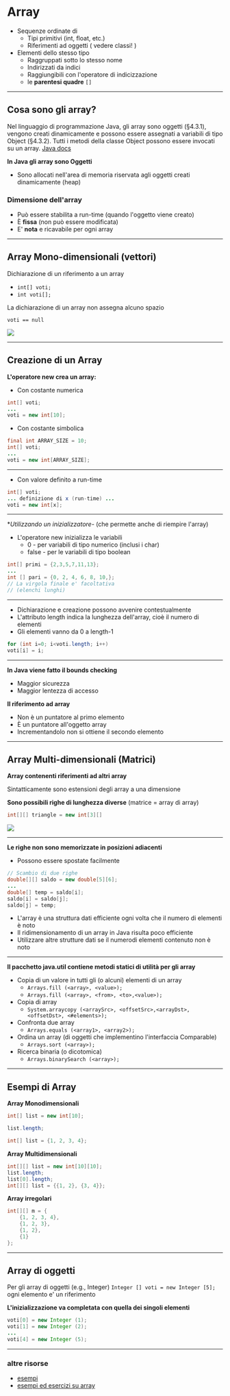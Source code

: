 # Array

* Sequenze ordinate di
  * Tipi primitivi (int, float, etc.)
  * Riferimenti ad oggetti ( vedere classi! )
* Elementi dello stesso tipo
    * Raggruppati sotto lo stesso nome
    * Indirizzati da indici
    * Raggiungibili con l'operatore di indicizzazione
    * le **parentesi quadre** `[]`

---

## Cosa sono gli array?

Nel linguaggio di programmazione Java, gli array sono oggetti (§4.3.1), vengono creati dinamicamente e possono essere assegnati a variabili di tipo Object (§4.3.2). Tutti i metodi della classe Object possono essere invocati su un array.
[Java docs](https://docs.oracle.com/javase/specs/jls/se7/html/jls-10.html)

**In Java gli array sono Oggetti**
* Sono allocati nell'area di memoria riservata agli oggetti creati dinamicamente (heap)

### Dimensione dell'array

* Può essere stabilita a run-time (quando l'oggetto viene creato)
* È **fissa** (non può essere modificata)
* E' **nota** e ricavabile per ogni array

---

## Array Mono-dimensionali (vettori)


Dichiarazione di un riferimento a un array

* `int[] voti;`
* `int voti[];`

La dichiarazione di un array non assegna alcuno spazio

`voti == null`

![](https://raw.githubusercontent.com/maboglia/CorsoJava/master/appunti/img/Language/04_array/array.png)

---

## Creazione di un Array

**L'operatore new crea un array:**
* Con costante numerica

```java
int[] voti;
...
voti = new int[10];
```

*  Con costante simbolica
```java
final int ARRAY_SIZE = 10;
int[] voti;
...
voti = new int[ARRAY_SIZE];
```

---


*  Con valore definito a run-time
```java
int[] voti;
... definizione di x (run-time) ...
voti = new int[x];
```

---

**Utilizzando un inizializzatore-*
(che permette anche di riempire l'array)

* L'operatore new inizializza le variabili
  * 0 - per variabili di tipo numerico (inclusi i char)
  * false - per le variabili di tipo boolean


```java
int[] primi = {2,3,5,7,11,13};
...
int [] pari = {0, 2, 4, 6, 8, 10,};
// La virgola finale e' facoltativa
// (elenchi lunghi)
```

---

* Dichiarazione e creazione possono avvenire contestualmente
* L'attributo length indica la lunghezza dell'array, cioè il numero di elementi
* Gli elementi vanno da 0 a length-1

```java
for (int i=0; i<voti.length; i++)
voti[i] = i;
```

---

**In Java viene fatto il bounds checking**

* Maggior sicurezza
* Maggior lentezza di accesso

**Il riferimento ad array**

* Non è un puntatore al primo elemento
* È un puntatore all'oggetto array
* Incrementandolo non si ottiene il secondo elemento

---


## Array Multi-dimensionali (Matrici)

**Array contenenti riferimenti ad altri array**

Sintatticamente sono estensioni degli array a una dimensione

**Sono possibili righe di lunghezza diverse**
(matrice = array di array)


```java
int[][] triangle = new int[3][]
```

![](https://raw.githubusercontent.com/maboglia/CorsoJava/master/appunti/img/Language/04_array/array2d.png)

---

**Le righe non sono memorizzate in posizioni adiacenti**

* Possono essere spostate facilmente

```java
// Scambio di due righe
double[][] saldo = new double[5][6];
...
double[] temp = saldo[i];
saldo[i] = saldo[j];
saldo[j] = temp;
```

* L'array è una struttura dati efficiente ogni volta che il numero di elementi è noto
* Il ridimensionamento di un array in Java risulta poco efficiente
* Utilizzare altre strutture dati se il numerodi elementi contenuto non è noto

---

**Il pacchetto java.util contiene metodi statici di utilità per gli array**

* Copia di un valore in tutti gli (o alcuni) elementi di un array
    * `Arrays.fill (<array>, <value>);`
    * `Arrays.fill (<array>, <from>, <to>,<value>);`
* Copia di array
    * `System.arraycopy (<arraySrc>, <offsetSrc>,<arrayDst>, <offsetDst>, <#elements>);`
* Confronta due array
    * `Arrays.equals (<array1>, <array2>);`
* Ordina un array (di oggetti che implementino l'interfaccia Comparable)
    * `Arrays.sort (<array>);`
* Ricerca binaria (o dicotomica)
    * `Arrays.binarySearch (<array>);`

---

## Esempi di Array

**Array Monodimensionali**

```java
int[] list = new int[10];

list.length;

int[] list = {1, 2, 3, 4};

```

**Array Multidimensionali**

```java
int[][] list = new int[10][10];
list.length;
list[0].length;
int[][] list = {{1, 2}, {3, 4}};

```

**Array irregolari**

```java
int[][] m = {
    {1, 2, 3, 4},
    {1, 2, 3},
    {1, 2},
    {1}
};

```

---


## Array di oggetti

Per gli array di oggetti (e.g., Integer) `Integer [] voti = new Integer [5];` ogni elemento e' un riferimento

**L'inizializzazione va completata con quella dei singoli elementi**

```java
voti[0] = new Integer (1);
voti[1] = new Integer (2);
...
voti[4] = new Integer (5);
```

---

### altre risorse

* [esempi](https://github.com/maboglia/CorsoJava/blob/master/esempi/03_array)
* [esempi ed esercizi su array](https://gist.github.com/maboglia/112d52611f8fa02c1772e0b48405fc72)
